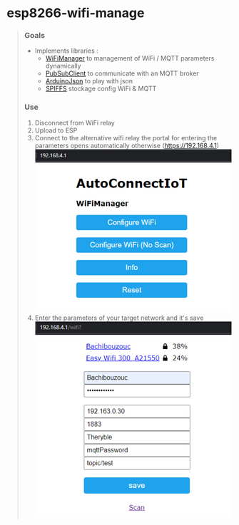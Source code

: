 # **esp8266-wifi-manage**
>### Goals
>- Implements libraries :
>	- [WiFiManager](https://github.com/tzapu/WiFiManager) to management of WiFi / MQTT parameters dynamically
>	- [PubSubClient](https://github.com/knolleary/pubsubclient) to communicate with an MQTT broker
>	- [ArduinoJson](https://github.com/bblanchon/ArduinoJson) to play with json
>	- [SPIFFS](https://www.teachmemicro.com/esp8266-spiffs-web-server-nodemcu/) stockage config WiFi & MQTT
>### Use
>1. Disconnect from WiFi relay
>2. Upload to ESP 
>3. Connect to the alternative wifi relay the portal for entering the parameters opens automatically otherwise (https://192.168.4.1)
>	![Portail](/Portail.PNG)
>4. Enter the parameters of your target network and it's save
>	![Form](/Credential.PNG)
